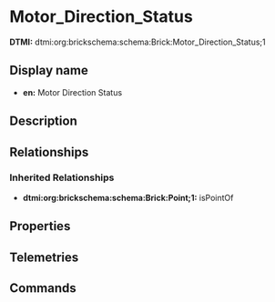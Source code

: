 # Motor_Direction_Status
**DTMI:** dtmi:org:brickschema:schema:Brick:Motor_Direction_Status;1
## Display name
- **en:** Motor Direction Status
## Description
## Relationships
### Inherited Relationships
* **dtmi:org:brickschema:schema:Brick:Point;1:** isPointOf
## Properties
## Telemetries
## Commands
